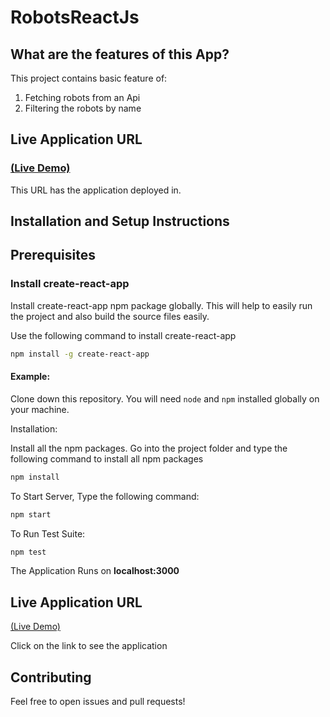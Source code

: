 # RobotsReactJs

## What are the features of this App?

This project contains basic feature of:
1. Fetching robots from an Api  
2. Filtering the robots by name


## Live Application URL

### [(Live Demo)](https://ridbay.github.io/react-robots/)
This URL has the application deployed in.


## Installation and Setup Instructions

## Prerequisites

### Install create-react-app
Install create-react-app npm package globally. This will help to easily run the project and also build the source files easily.

Use the following command to install create-react-app

```bash
npm install -g create-react-app
```
#### Example:  

Clone down this repository. You will need `node` and `npm` installed globally on your machine.  

Installation:

Install all the npm packages. Go into the project folder and type the following command to install all npm packages

```bash
npm install
```

To Start Server,  Type the following command:

```bash
npm start
```


To Run Test Suite:  

```bash
npm test
``` 



The Application Runs on **localhost:3000**


## Live Application URL

[(Live Demo)](https://ridbay.github.io/react-robots/)

Click on the link to see the application

## Contributing

Feel free to open issues and pull requests!
